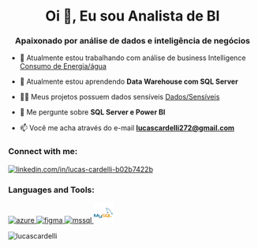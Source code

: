 <h1 align="center">Oi 👋, Eu sou Analista de BI</h1>
<h3 align="center">Apaixonado por análise de dados e inteligência de negócios</h3>

- 🔭 Atualmente estou trabalhando com análise de business Intelligence [Consumo de Energia/água](Dados/Sensíveis)

- 🌱 Atualmente estou aprendendo **Data Warehouse com SQL Server**

- 👨‍💻 Meus projetos possuem dados sensíveis [Dados/Sensíveis](Dados/Sensíveis)

- 💬 Me pergunte sobre **SQL Server e Power BI**

- 📫 Você me acha através do e-mail **lucascardelli272@gmail.com**

<h3 align="left">Connect with me:</h3>
<p align="left">
<a href="https://linkedin.com/in/linkedin.com/in/lucas-cardelli-b02b7422b" target="blank"><img align="center" src="https://raw.githubusercontent.com/rahuldkjain/github-profile-readme-generator/master/src/images/icons/Social/linked-in-alt.svg" alt="linkedin.com/in/lucas-cardelli-b02b7422b" height="30" width="40" /></a>
</p>

<h3 align="left">Languages and Tools:</h3>
<p align="left"> <a href="https://azure.microsoft.com/en-in/" target="_blank" rel="noreferrer"> <img src="https://www.vectorlogo.zone/logos/microsoft_azure/microsoft_azure-icon.svg" alt="azure" width="40" height="40"/> </a> <a href="https://www.figma.com/" target="_blank" rel="noreferrer"> <img src="https://www.vectorlogo.zone/logos/figma/figma-icon.svg" alt="figma" width="40" height="40"/> </a> <a href="https://www.microsoft.com/en-us/sql-server" target="_blank" rel="noreferrer"> <img src="https://www.svgrepo.com/show/303229/microsoft-sql-server-logo.svg" alt="mssql" width="40" height="40"/> </a> <a href="https://www.mysql.com/" target="_blank" rel="noreferrer"> <img src="https://raw.githubusercontent.com/devicons/devicon/master/icons/mysql/mysql-original-wordmark.svg" alt="mysql" width="40" height="40"/> </a> </p>

<p><img align="center" src="https://github-readme-stats.vercel.app/api/top-langs?username=lucascardelli&show_icons=true&locale=en&layout=compact" alt="lucascardelli" /></p>

